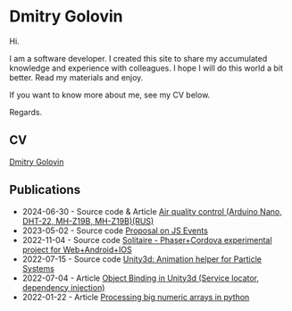 
# Dmitry Golovin

Hi. 

I am a software developer. I created this site to share my accumulated knowledge and experience with colleagues. I hope I will do this world a bit better. Read my materials and enjoy.

If you want to know more about me, see my CV below. 

Regards.

## CV

<div class="badge-base LI-profile-badge" data-locale="ru_RU" data-size="medium" data-theme="light" data-type="VERTICAL" data-vanity="dgolovin-dev" data-version="v1"><a class="badge-base__link LI-simple-link" href="https://ru.linkedin.com/in/dgolovin-dev?trk=profile-badge">Dmitry Golovin</a></div>     
<script src="https://platform.linkedin.com/badges/js/profile.js" async defer type="text/javascript"></script>          


## Publications
- 2024-06-30 - Source code & Article [Air quality control (Arduino Nano, DHT-22, MH-Z19B, MH-Z19B)(RUS)](https://github.com/dgolovin-dev/air-quality-control)
- 2023-05-02 - Source code [Proposal on JS Events](https://github.com/dgolovin-dev/eventemitter3-typedevent) 
- 2022-11-04 - Source code [Solitaire - Phaser+Cordova experimental project for Web+Android+IOS](https://github.com/dgolovin-dev/cordova-phaser-solitaire)
- 2022-07-15 - Source code [Unity3d: Animation helper for Particle Systems](https://github.com/dgolovin-dev/unity3d-animation-with-particles)
- 2022-07-04 - Article [Object Binding in Unity3d (Service locator, dependency injection)](https://dgolovin-dev.github.io/article-unity3d-di/)
- 2022-01-22 - Article [Processing big numeric arrays in python](https://dgolovin-dev.github.io/article-processing-big-numeric-arrays-in-python/)

<script src='/assets/comments.js'></script>

